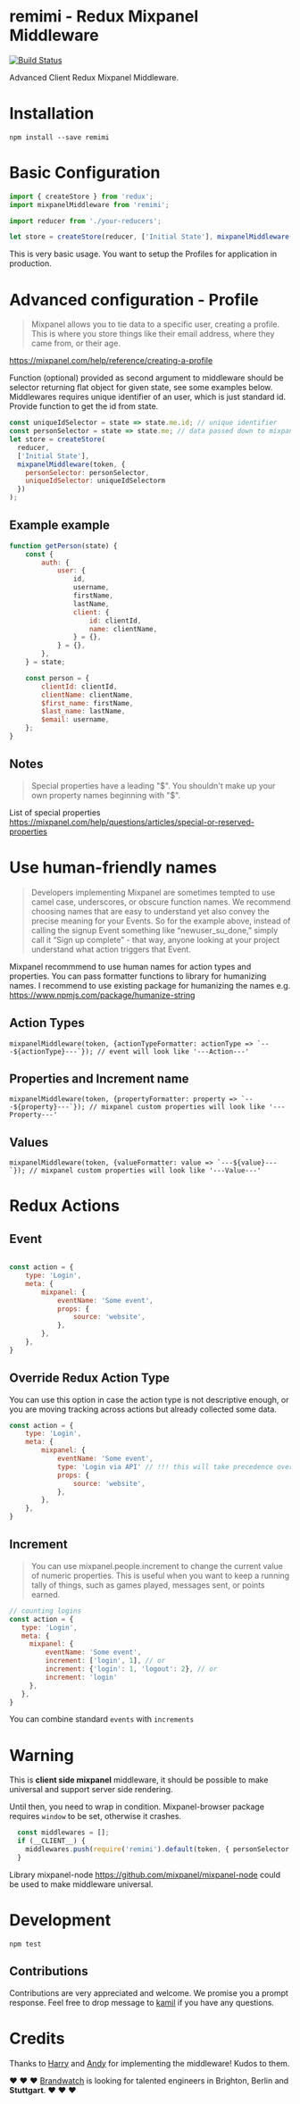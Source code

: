 # remimi - Redux Mixpanel Middleware

[![Build Status](https://travis-ci.org/BrandwatchLtd/remimi.svg?branch=master)](https://travis-ci.org/BrandwatchLtd/remimi)

Advanced Client Redux Mixpanel Middleware.

# Installation

`npm install --save remimi`

# Basic Configuration

```js
import { createStore } from 'redux';
import mixpanelMiddleware from 'remimi';

import reducer from './your-reducers';

let store = createStore(reducer, ['Initial State'], mixpanelMiddleware(token, /*options*/));
```

This is very basic usage. You want to setup the Profiles for application in production.

# Advanced configuration - Profile

> Mixpanel allows you to tie data to a specific user, creating a profile. This is where you store things like their email address, where they came from, or their age.

https://mixpanel.com/help/reference/creating-a-profile

Function (optional) provided as second argument to middleware should be selector returning flat object for given state, see some examples below.
Middlewares requires unique identifier of an user, which is just standard id. Provide function to get the id from state.

```js
const uniqueIdSelector = state => state.me.id; // unique identifier
const personSelector = state => state.me; // data passed down to mixpanel
let store = createStore(
  reducer,
  ['Initial State'],
  mixpanelMiddleware(token, {
    personSelector: personSelector,
    uniqueIdSelector: uniqueIdSelectorm
  })
);
```

## Example example

```js
function getPerson(state) {
    const {
        auth: {
            user: {
                id,
                username,
                firstName,
                lastName,
                client: {
                    id: clientId,
                    name: clientName,
                } = {},
            } = {},
        },
    } = state;

    const person = {
        clientId: clientId,
        clientName: clientName,
        $first_name: firstName,
        $last_name: lastName,
        $email: username,
    };
}
```

## Notes
> Special properties have a leading "$". You shouldn't make up your own property names beginning with "$".

List of special properties
https://mixpanel.com/help/questions/articles/special-or-reserved-properties

# Use human-friendly names

> Developers implementing Mixpanel are sometimes tempted to use camel case, underscores, or obscure function names. We recommend choosing names that are easy to understand yet also convey the precise meaning for your Events. So for the example above, instead of calling the signup Event something like “newuser_su_done,” simply call it “Sign up complete” - that way, anyone looking at your project understand what action triggers that Event.

Mixpanel recommmend to use human names for action types and properties. You can pass formatter functions to library for humanizing names. I recommend to use existing package for humanizing the names e.g. https://www.npmjs.com/package/humanize-string

## Action Types

```
mixpanelMiddleware(token, {actionTypeFormatter: actionType => `---${actionType}---`}); // event will look like '---Action---'
```

## Properties and Increment name

```
mixpanelMiddleware(token, {propertyFormatter: property => `---${property}---`}); // mixpanel custom properties will look like '---Property---'
```

## Values
```
mixpanelMiddleware(token, {valueFormatter: value => `---${value}---`}); // mixpanel custom properties will look like '---Value---'
```


# Redux Actions

## Event

```js

const action = {
    type: 'Login',
    meta: {
        mixpanel: {
            eventName: 'Some event',
            props: {
                source: 'website',
            },
        },
    },
}
```

## Override Redux Action Type
You can use this option in case the action type is not descriptive enough, or you are moving tracking across actions but already collected some data.

```js
const action = {
    type: 'Login',
    meta: {
        mixpanel: {
            eventName: 'Some event',
            type: 'Login via API' // !!! this will take precedence over the Redux type
            props: {
                source: 'website',
            },
        },
    },
}

```

## Increment

> You can use mixpanel.people.increment to change the current value of numeric properties. This is useful when you want to keep a running tally of things, such as games played, messages sent, or points earned.

```js
// counting logins
const action = {
   type: 'Login',
   meta: {
     mixpanel: {
         eventName: 'Some event',
         increment: ['login', 1], // or
         increment: {'login': 1, 'logout': 2}, // or
         increment: 'login'
     },
   },
}
```

You can combine standard `events` with `increments`

# Warning
This is **client side mixpanel** middleware, it should be possible to make universal and support server side rendering.

Until then, you need to wrap in condition. Mixpanel-browser package requires `window` to be set, otherwise it crashes.

```js
  const middlewares = [];
  if (__CLIENT__) {
    middlewares.push(require('remimi').default(token, { personSelector, idSelector }));
  }
```


Library mixpanel-node https://github.com/mixpanel/mixpanel-node could be used to make middleware universal.

# Development

`npm test`

## Contributions

Contributions are very appreciated and welcome. We promise you a prompt response. Feel free to drop message to [kamil](https://twitter.com/kkamilio) if you have any questions.

# Credits
Thanks to [Harry](https://twitter.com/hogg_io) and [Andy](https://twitter.com/andrew_polhill) for implementing the middleware! Kudos to them.

:heart: :heart:  :heart: [Brandwatch](https://www.brandwatch.com/careers/) is looking for talented engineers in Brighton, Berlin and __Stuttgart__. :heart: :heart: :heart:
